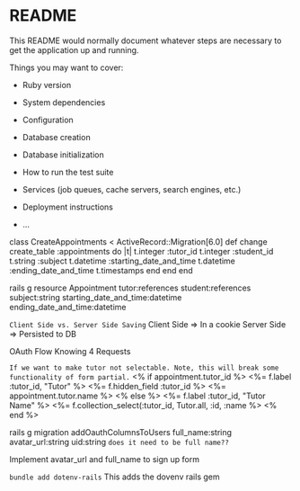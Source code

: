 # README

This README would normally document whatever steps are necessary to get the
application up and running.

Things you may want to cover:

* Ruby version

* System dependencies

* Configuration

* Database creation

* Database initialization

* How to run the test suite

* Services (job queues, cache servers, search engines, etc.)

* Deployment instructions

* ...


class CreateAppointments < ActiveRecord::Migration[6.0]
  def change
    create_table :appointments do |t|
      t.integer :tutor_id 
      t.integer :student_id
      t.string :subject 
      t.datetime :starting_date_and_time 
      t.datetime :ending_date_and_time 
      t.timestamps
    end
  end
end 

rails g resource Appointment tutor:references student:references subject:string starting_date_and_time:datetime ending_date_and_time:datetime 

`Client Side vs. Server Side Saving`
Client Side => In a cookie 
Server Side => Persisted to DB 


OAuth Flow 
Knowing 4 Requests 

`If we want to make tutor not selectable. Note, this will break some functionality of form partial.` 
  <% if appointment.tutor_id %>
    <%= f.label :tutor_id, "Tutor" %>
    <%= f.hidden_field :tutor_id %>
    <%= appointment.tutor.name %>
  <% else %>
    <%= f.label :tutor_id, "Tutor Name" %>
    <%= f.collection_select(:tutor_id, Tutor.all, :id, :name %>
  <% end %>


rails g migration addOauthColumnsToUsers full_name:string avatar_url:string uid:string   `does it need to be full name??` 


Implement avatar_url and full_name to sign up form 


`bundle add dotenv-rails` This adds the dovenv rails gem 

